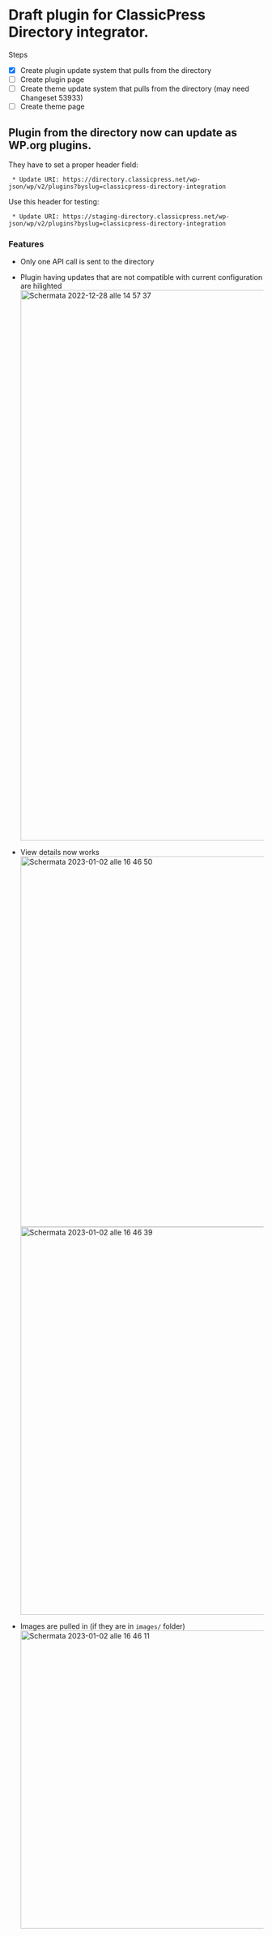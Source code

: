 # Draft plugin for ClassicPress Directory integrator.

Steps
- [X] Create plugin update system that pulls from the directory
- [ ] Create plugin page
- [ ] Create theme update system that pulls from the directory (may need Changeset 53933)
- [ ] Create theme page

## Plugin from the directory now can update as WP.org plugins.

They have to set a proper header field:

` * Update URI: https://directory.classicpress.net/wp-json/wp/v2/plugins?byslug=classicpress-directory-integration`

Use this header for testing:

` * Update URI: https://staging-directory.classicpress.net/wp-json/wp/v2/plugins?byslug=classicpress-directory-integration`

### Features

- Only one API call is sent to the directory
- Plugin having updates that are not compatible with current configuration are hilighted <img width="1086" alt="Schermata 2022-12-28 alle 14 57 37" src="https://user-images.githubusercontent.com/29772709/209845045-14921192-579c-42e0-8e89-e81716323dd5.png">

- View details now works <br /><img width="731" alt="Schermata 2023-01-02 alle 16 46 50" src="https://user-images.githubusercontent.com/29772709/210253850-369dbf62-e734-41b0-b257-968b47f14dbd.png"><br /><img width="765" alt="Schermata 2023-01-02 alle 16 46 39" src="https://user-images.githubusercontent.com/29772709/210253846-49821c1f-4b3e-43e7-be69-075ad29741fb.png">
- Images are pulled in (if they are in `images/` folder) <br /><img width="588" alt="Schermata 2023-01-02 alle 16 46 11" src="https://user-images.githubusercontent.com/29772709/210253842-b241321b-00dc-40ca-a7d0-e5b1c577935e.png">


